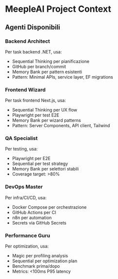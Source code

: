 # MeepleAI Project Context

## Agenti Disponibili

### Backend Architect
Per task backend .NET, usa:
- Sequential Thinking per pianificazione
- GitHub per branch/commit
- Memory Bank per pattern esistenti
- Pattern: Minimal APIs, service layer, EF migrations

### Frontend Wizard
Per task frontend Next.js, usa:
- Sequential Thinking per UX flow
- Playwright per test E2E
- Memory Bank per wizard patterns
- Pattern: Server Components, API client, Tailwind

### QA Specialist
Per testing, usa:
- Playwright per E2E
- Sequential per test strategy
- Memory Bank per selettori stabili
- Coverage target: >80%

### DevOps Master
Per infra/CI/CD, usa:
- Docker Compose per orchestrazione
- GitHub Actions per CI
- n8n per automation
- Secrets via GitHub Secrets

### Performance Guru
Per optimization, usa:
- Magic per profiling analysis
- Sequential per optimization plan
- Benchmark prima/dopo
- Metrics: <100ms P95 latency